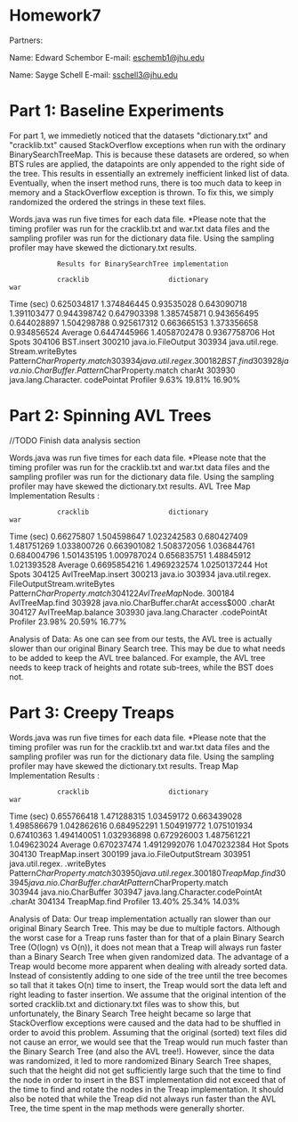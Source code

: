 Homework7
=========

Partners:

Name: Edward Schembor
E-mail: eschemb1@jhu.edu

Name: Sayge Schell
E-mail: sschell3@jhu.edu


Part 1: Baseline Experiments
============================

For part 1, we immedietly noticed that the datasets "dictionary.txt" and
"cracklib.txt" caused StackOverflow exceptions when run with the ordinary
BinarySearchTreeMap. This is because these datasets are ordered, so when
BTS rules are applied, the datapoints are only appended to the right side
of the tree. This results in essentially an extremely inefficient linked 
list of data. Eventually, when the insert method runs, there is too much
data to keep in memory and a StackOverflow exception is thrown. To fix 
this, we simply randomized the ordered the strings in these text files.

Words.java was run five times for each data file. *Please note that the
timing profiler was run for the cracklib.txt and war.txt data files and
the sampling profiler was run for the dictionary data file. Using the
sampling profiler may have skewed the dictionary.txt results.
                
                Results for BinarySearchTree implementation

                cracklib                    dictionary                  war

Time (sec)      0.625034817                 1.374846445                 0.93535028
                0.643090718                 1.391103477                 0.944398742
                0.647903398                 1.385745871                 0.943656495
                0.644028897                 1.504298788                 0.925617312
                0.663665153                 1.373356658                 0.934856524
    Average     0.6447445966                1.4058702478                0.9367758706
Hot Spots       304106 BST.insert           300210 java.io.FileOutput   303934 java.util.rege.
                                            Stream.writeBytes           Pattern$CharProperty.match
                303934 java.util.regex.     300182 BST.find             303928 java.nio.CharBuffer.
                Pattern$CharProperty.match                              charAt
                                                                        303930 java.lang.Character.
                                                                        codePointat
Profiler        9.63%                       19.81%                      16.90%


Part 2: Spinning AVL Trees
==========================

//TODO Finish data analysis section

Words.java was run five times for each data file. *Please note that the timing profiler
was run for the cracklib.txt and war.txt data files and the sampling profiler was run for
the dictionary data file. Using the sampling profiler may have skewed the dictionary.txt
results.
                AVL Tree Map Implementation Results :

                cracklib                    dictionary                  war

Time (sec)      0.66275807                  1.504598647                 1.023242583
                0.680427409                 1.481751269                 1.033800726
                0.663901082                 1.508372056                 1.036844761
                0.684004796                 1.501435195                 1.009787024
                0.656835751                 1.48845912                  1.021393528
    Average     0.6695854216                1.4969232574                1.0250137244
Hot Spots       304125 AvlTreeMap.insert    300213 java.io              303934 java.util.regex.
                                            FileOutputStream.writeBytes Pattern$CharProperty.match
                304122 AvlTreeMap$Node.     300184 AvlTreeMap.find      303928 java.nio.CharBuffer.charAt
                access$000                                              .charAt
                304127 AvlTreeMap.balance                               303930 java.lang.Character
                                                                        .codePointAt
Profiler        23.98%                      20.59%                      16.77%


Analysis of Data: As one can see from our tests, the AVL tree is actually slower than our original Binary Search tree. This may be due to what needs to be added to keep the AVL tree balanced. For example, the AVL tree needs to keep track of heights and rotate sub-trees, while the BST does not. 

Part 3: Creepy Treaps
=====================


Words.java was run five times for each data file. *Please note that the timing profiler
was run for the cracklib.txt and war.txt data files and the sampling profiler was run for
the dictionary data file. Using the sampling profiler may have skewed the dictionary.txt
results.
                Treap Map Implementation Results :

                cracklib                    dictionary                  war

Time (sec)     0.655766418                  1.471288315                     1.03459172
               0.663439028                  1.498586679                     1.042862616
               0.684952291                  1.504919772                     1.075101934
               0.67410363                   1.494140051                     1.032936898
               0.672926003                  1.487561221                     1.049623024
    Average    0.670237474                  1.4912992076                    1.0470232384
Hot Spots      304130 TreapMap.insert       300199 java.io.FileOutputStream 303951 java.util.regex.
                                            .writeBytes                     Pattern$CharProperty.match
               303950 java.util.regex.      300180 TreapMap.find            303945 java.nio.CharBuffer.charAt
               Pattern$CharProperty.match   
               303944 java.nio.CharBuffer                                   303947 java.lang.Character.codePointAt
               .charAt
                                                                            304134 TreapMap.find
Profiler       13.40%                       25.34%                          14.03%

Analysis of Data: Our treap implementation actually ran slower than our original Binary Search Tree. This may be due to multiple factors. Although the worst case for a Treap runs faster than for that of a plain Binary Search Tree (O(logn) vs O(n)), it does not mean that a Treap will always run faster than a Binary Search Tree when given randomized data. The advantage of a Treap would become more apparent when dealing with already sorted data. Instead of consistently adding to one side of the tree until the tree becomes so tall that it takes O(n) time to insert, the Treap would sort the data left and right leading to faster insertion. We assume that the original intention of the sorted cracklib.txt and dictionary.txt files was to show this, but unfortunately, the Binary Search Tree height became so large that StackOverflow exceptions were caused and the data had to be shuffled in order to avoid this problem. Assuming that the original (sorted) text files did not cause an error, we would see that the Treap would run much faster than the Binary Search Tree (and also the AVL tree!). However, since the data was randomized, it led to more randomized Binary Search Tree shapes, such that the height did not get sufficiently large such that the time to find the node in order to insert in the BST implementation did not exceed that of the time to find and rotate the nodes in the Treap implementation. It should also be noted that while the Treap did not always run faster than the AVL Tree, the time spent in the map methods were generally shorter.
